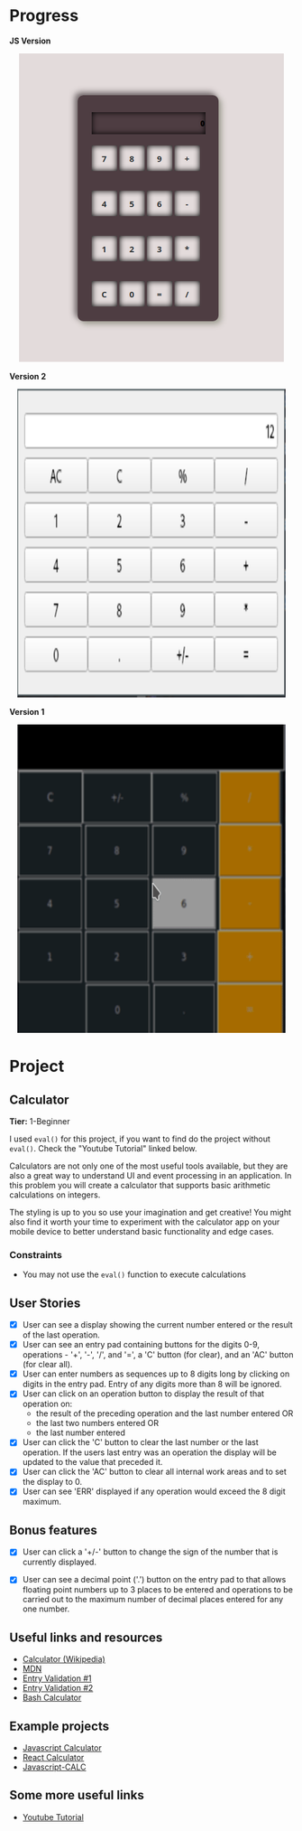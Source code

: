 # Progress

**JS Version**


<p align="center">
  <img width="470" height="546" src="images/js.png"></img>
</p>

**Version 2**

<p align="center">
  <img width="476" height="546" src="images/v1.png"></img>
</p>

**Version 1**

<p align="center">
  <img width="476" height="546" src="images/v2.gif"></img>
</p>


# Project
## Calculator

**Tier:** 1-Beginner


I used `eval()` for this project, if you want to find do the project without `eval()`. Check the "Youtube Tutorial" linked below. 

Calculators are not only one of the most useful tools available, but they are
also a great way to understand UI and event processing in an application. In
this problem you will create a calculator that supports basic arithmetic
calculations on integers. 

The styling is up to you so use your imagination and get creative! You might
also find it worth your time to experiment with the calculator app on your
mobile device to better understand basic functionality and edge cases.

### Constraints

- You may not use the `eval()` function to execute calculations

## User Stories

-   [x] User can see a display showing the current number entered or the
result of the last operation.
-   [x] User can see an entry pad containing buttons for the digits 0-9, 
operations - '+', '-', '/', and '=', a 'C' button (for clear), and an 'AC'
button (for clear all).
-   [x] User can enter numbers as sequences up to 8 digits long by clicking on
digits in the entry pad. Entry of any digits more than 8 will be ignored.
-   [x] User can click on an operation button to display the result of that
operation on:
    * the result of the preceding operation and the last number entered OR
    * the last two numbers entered OR
    * the last number entered
-   [x] User can click the 'C' button to clear the last number or the last
operation. If the users last entry was an operation the display will be
updated to the value that preceded it.
-   [x] User can click the 'AC' button to clear all internal work areas and
to set the display to 0.
-   [x] User can see 'ERR' displayed if any operation would exceed the 
8 digit maximum.

## Bonus features

-   [x] User can click a '+/-' button to change the sign of the number that is
currently displayed.
-   [x] User can see a decimal point ('.') button on the entry pad to that 
allows floating point numbers up to 3 places to be entered and operations to
be carried out to the maximum number of decimal places entered for any one
number.


## Useful links and resources

- [Calculator (Wikipedia)](https://en.wikipedia.org/wiki/Calculator)
- [MDN](https://developer.mozilla.org/en-US/)
- [Entry Validation #1](https://stackoverflow.com/questions/4140437/interactively-validating-entry-widget-content-in-tkinter/4140988#4140988)
- [Entry Validation #2](https://stackoverflow.com/questions/8959815/restricting-the-value-in-tkinter-entry-widget)
- [Bash Calculator](https://stackoverflow.com/questions/14350556/creating-a-calculator-script)

## Example projects

- [Javascript Calculator](https://codepen.io/giana/pen/GJMBEv)
- [React Calculator](https://codepen.io/mjijackson/pen/xOzyGX)
- [Javascript-CALC](https://github.com/x0uter/javascript-calc)

## Some more useful links

- [Youtube Tutorial](https://www.youtube.com/watch?v=8jrEVihl-E4)   
